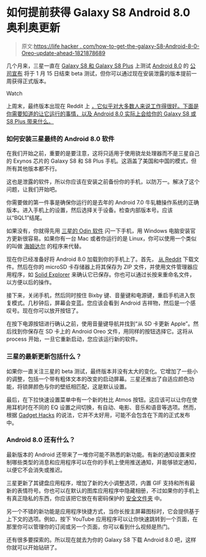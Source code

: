 # 如何提前获得 Galaxy S8 Android 8.0 奥利奥更新

> 原文:[https://life hacker . com/how-to-get-the-galaxy-S8-Android-8-0-Oreo-update-ahead-1821878689](https://lifehacker.com/how-to-get-the-galaxy-s8-android-8-0-oreo-update-ahead-1821878689)

几个月来，三星一直在 [Galaxy S8 和 Galaxy S8 Plus](https://lifehacker.com/how-to-disable-the-bixby-button-on-your-galaxy-s8-or-no-1819043354) 上测试 [Android 8.0](https://lifehacker.com/heres-when-android-8-0-oreo-is-coming-to-your-current-p-1820786391) 的 [公司宣布](https://www.sammobile.com/news/galaxy-s8-android-8-0-oreo-beta-program-ends-january-15-2018/) 将于 1 月 15 日结束 beta 测试，但你可以通过现在安装泄露的版本提前一周获得正式版本。

Watch

上周末，最终版本出现在 Reddit 上 [，它似乎对大多数人来说工作得很好。下面是你需要知道的让它运行的事情，以及 Android 8.0 实际上会给你的 Galaxy S8 或 S8 Plus 带来什么。](https://www.reddit.com/r/GalaxyS8/comments/7o4cq7/official_oreo_ota_cra1_is_up_snapdragon_only/?sort=new&st=jc6ewbph&sh=ab380d03)

### 如何安装三星最终的 Android 8.0 软件

在我们开始之前，重要的是要注意，这将只适用于使用骁龙处理器而不是三星自己的 Exynos 芯片的 Galaxy S8 和 S8 Plus 手机。这涵盖了美国和中国的模式，但所有其他版本都不行。

这也是泄露的软件，所以你应该在安装之前备份你的手机，以防万一。解决了这个问题，让我们开始吧。

你需要做的第一件事是确保你运行的是去年的 Android 7.0 牛轧糖操作系统的正确版本。进入手机上的设置，然后选择关于设备。检查内部版本号。应该以“BQL1”结尾。

如果没有，你就得先用 [三星的 Odin 软件](https://android.gadgethacks.com/news/galaxy-s8-android-oreo-update-leaked-heres-whats-new-0182011/) 闪一下手机，用 Windows 电脑安装官方更新很容易。如果你有一台 Mac 或者你运行的是 Linux，你可以使用一个类似的叫做 [海姆达尔](https://glassechidna.com.au/heimdall/) 的程序来代替。

现在你已经准备好将 Android 8.0 加载到你的手机上了。首先， [从 Reddit](https://www.reddit.com/r/GalaxyS8/comments/7o4cq7/official_oreo_ota_cra1_is_up_snapdragon_only/?sort=new&st=jc6ewbph&sh=ab380d03) 下载文件。然后在你的 microSD 卡存储器上将其保存为 ZIP 文件，并使用文件管理器应用程序，如 [Solid Explorer](https://lifehacker.com/the-best-file-management-app-for-android-5825578) 来确认它已保存。你也可以通过长按来重命名文件，以方便以后的操作。

接下来，关闭手机，然后同时按住 Bixby 键、音量键和电源键，重启手机进入恢复模式。几秒钟后，屏幕会变蓝。您应该会看到 Android 吉祥物，然后是一个感叹号。现在你可以放开按钮了。

在按下电源按钮进行确认之前，使用音量键导航并找到“从 SD 卡更新 Apple”。然后找到你保存在 SD 卡上的 Android Oreo 文件，用同样的按钮选择它。这将从 process 开始，一旦它重新启动，您应该运行新的软件。

### 三星的最新更新包括什么？

如果你一直关注三星的 beta 测试，最终版本并没有太大的变化。它增加了一些小的调整，包括一个带有粗体文本的改变的启动屏幕。三星还推出了自适应颜色功能，将锁屏颜色与你的壁纸相匹配，这是默认设置。

最后，在下拉快速设置菜单中有一个新的杜比 Atmos 按钮。这应该可以让你在使用耳机时在不同的 EQ 设置之间切换，有自动、电影、音乐和语音等选项。然而，根据 [Gadget Hacks](https://android.gadgethacks.com/news/galaxy-s8-android-oreo-update-leaked-heres-whats-new-0182011/) 的说法，它并不太好用，可能不会包含在下周的正式发布中。

### Android 8.0 还有什么？

最新版本的 Android 还带来了一堆你可能不熟悉的新功能。有新的通知设置来控制哪些类型的消息和应用程序可以在你的手机上使用推送通知，并能够锁定通知，以便它不会消失或推迟。

三星更新了其键盘应用程序，增加了新的大小调整选项，内置 GIF 支持和所有最新的表情符号。你也可以在默认的图库应用程序中隐藏相册，不过如果你的手机上有真正隐私的东西，你应该把它放在有密码保护的 [安全文件夹](https://www.google.com/search?q=secure+folder+samsung&oq=secure+folder+samsung&aqs=chrome..69i57j0l5.2639j0j4&sourceid=chrome&ie=UTF-8) 中。

另一个不错的新功能是应用程序快捷方式，当你长按主屏幕图标时，它会提供基于上下文的选项。例如，按下 YouTube 应用程序可以让你快速跳转到一个页面，在那里你可以管理你的订阅或另一个页面，你可以看到什么视频是热门。

还有很多要探索的。所以现在就去为你的 Galaxy S8 下载 Android 8.0 吧，这样你就可以开始钻研了。